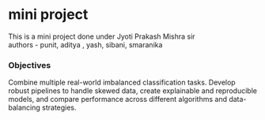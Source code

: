 # mini project
This is a mini project done under Jyoti Prakash Mishra sir 
<br>
authors - punit, aditya , yash, sibani, smaranika
<br>
### Objectives
Combine multiple real-world imbalanced classification tasks. Develop robust pipelines to
handle skewed data, create explainable and reproducible models, and compare performance
across different algorithms and data-balancing strategies.
